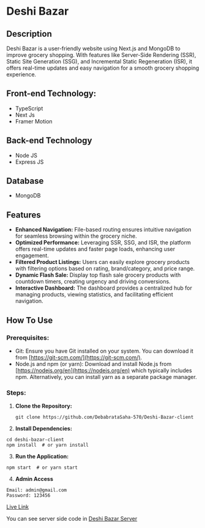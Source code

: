 # Deshi Bazar

## Description

Deshi Bazar is a user-friendly website using Next.js and MongoDB to improve grocery shopping. With features like Server-Side Rendering (SSR), Static Site Generation (SSG), and Incremental Static Regeneration (ISR), it offers real-time updates and easy navigation for a smooth grocery shopping experience.

## Front-end Technology:

- TypeScript
- Next Js
- Framer Motion

## Back-end Technology

- Node JS
- Express JS

## Database

- MongoDB

## Features

- **Enhanced Navigation:** File-based routing ensures intuitive navigation for seamless browsing within the grocery niche.
- **Optimized Performance:** Leveraging SSR, SSG, and ISR, the platform offers real-time updates and faster page loads, enhancing user engagement.
- **Filtered Product Listings:** Users can easily explore grocery products with filtering options based on rating, brand/category, and price range.
- **Dynamic Flash Sale:** Display top flash sale grocery products with countdown timers, creating urgency and driving conversions.
- **Interactive Dashboard:** The dashboard provides a centralized hub for managing products, viewing statistics, and facilitating efficient navigation.

## How To Use

### Prerequisites:

- Git: Ensure you have Git installed on your system. You can download it from [https://git-scm.com/](https://git-scm.com/).
- Node.js and npm (or yarn): Download and install Node.js from [https://nodejs.org/en](https://nodejs.org/en) which typically includes npm. Alternatively, you can install yarn as a separate package manager.

### Steps:

1. **Clone the Repository:**

   ```
   git clone https://github.com/DebabrataSaha-570/Deshi-Bazar-client

   ```

2. **Install Dependencies:**

```
cd deshi-bazar-client
npm install  # or yarn install

```

3.  **Run the Application:**

```
npm start  # or yarn start

```

4. **Admin Access**

```
Email: admin@gmail.com
Password: 123456
```

[Live Link](https://deshi-bazar-client.vercel.app/)

You can see server side code in [Deshi Bazar Server](https://github.com/DebabrataSaha-570/Deshi-Bazar-server)

